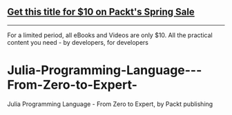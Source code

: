 ## [Get this title for $10 on Packt's Spring Sale](https://www.packt.com/V18189?utm_source=github&utm_medium=packt-github-repo&utm_campaign=spring_10_dollar_2022)
-----
For a limited period, all eBooks and Videos are only $10. All the practical content you need \- by developers, for developers

# Julia-Programming-Language---From-Zero-to-Expert-
Julia Programming Language - From Zero to Expert, by Packt publishing
